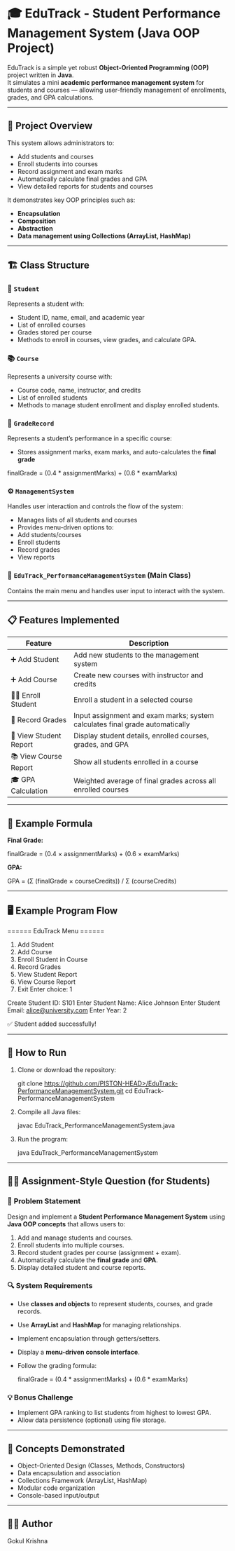 # 🎓 EduTrack - Student Performance Management System (Java OOP Project)

EduTrack is a simple yet robust **Object-Oriented Programming (OOP)** project written in **Java**.  
It simulates a mini **academic performance management system** for students and courses — allowing user-friendly management of enrollments, grades, and GPA calculations.

---

## 🧩 Project Overview

This system allows administrators to:
- Add students and courses
- Enroll students into courses
- Record assignment and exam marks
- Automatically calculate final grades and GPA
- View detailed reports for students and courses

It demonstrates key OOP principles such as:
- **Encapsulation**
- **Composition**
- **Abstraction**
- **Data management using Collections (ArrayList, HashMap)**

---

## 🏗️ Class Structure

### 🧍 `Student`
Represents a student with:
- Student ID, name, email, and academic year
- List of enrolled courses
- Grades stored per course  
- Methods to enroll in courses, view grades, and calculate GPA.

### 📚 `Course`
Represents a university course with:
- Course code, name, instructor, and credits
- List of enrolled students
- Methods to manage student enrollment and display enrolled students.

### 🧾 `GradeRecord`
Represents a student’s performance in a specific course:
- Stores assignment marks, exam marks, and auto-calculates the **final grade**  


finalGrade = (0.4 * assignmentMarks) + (0.6 * examMarks)



### ⚙️ `ManagementSystem`
Handles user interaction and controls the flow of the system:
- Manages lists of all students and courses
- Provides menu-driven options to:
- Add students/courses
- Enroll students
- Record grades
- View reports

### 🚀 `EduTrack_PerformanceManagementSystem` (Main Class)
Contains the main menu and handles user input to interact with the system.

---

## 📋 Features Implemented

| Feature | Description |
|----------|--------------|
| ➕ Add Student | Add new students to the management system |
| ➕ Add Course | Create new courses with instructor and credits |
| 🧑‍🏫 Enroll Student | Enroll a student in a selected course |
| 🧮 Record Grades | Input assignment and exam marks; system calculates final grade automatically |
| 📖 View Student Report | Display student details, enrolled courses, grades, and GPA |
| 📚 View Course Report | Show all students enrolled in a course |
| 🎓 GPA Calculation | Weighted average of final grades across all enrolled courses |

---

## 🧠 Example Formula

**Final Grade:**


finalGrade = (0.4 × assignmentMarks) + (0.6 × examMarks)



**GPA:**


GPA = (Σ (finalGrade × courseCredits)) / Σ (courseCredits)



---

## 🖥️ Example Program Flow



====== EduTrack Menu ======

1. Add Student
2. Add Course
3. Enroll Student in Course
4. Record Grades
5. View Student Report
6. View Course Report
7. Exit
   Enter choice: 1

Create Student ID: S101
Enter Student Name: Alice Johnson
Enter Student Email: [alice@university.com](mailto:alice@university.com)
Enter Year: 2

✅ Student added successfully!



---

## 🧰 How to Run

1. Clone or download the repository:

   git clone https://github.com/PISTON-HEAD>/EduTrack-PerformanceManagementSystem.git
   cd EduTrack-PerformanceManagementSystem


2. Compile all Java files:

  
   javac EduTrack_PerformanceManagementSystem.java


3. Run the program:

  
   java EduTrack_PerformanceManagementSystem
  

---

## 🧑‍💻 Assignment-Style Question (for Students)

### 🎯 **Problem Statement**

Design and implement a **Student Performance Management System** using **Java OOP concepts** that allows users to:

1. Add and manage students and courses.
2. Enroll students into multiple courses.
3. Record student grades per course (assignment + exam).
4. Automatically calculate the **final grade** and **GPA**.
5. Display detailed student and course reports.

### 🔍 **System Requirements**

* Use **classes and objects** to represent students, courses, and grade records.
* Use **ArrayList** and **HashMap** for managing relationships.
* Implement encapsulation through getters/setters.
* Display a **menu-driven console interface**.
* Follow the grading formula:

  
  finalGrade = (0.4 * assignmentMarks) + (0.6 * examMarks)
  

### 💡 **Bonus Challenge**

* Implement GPA ranking to list students from highest to lowest GPA.
* Allow data persistence (optional) using file storage.

---

## 🧱 Concepts Demonstrated

* Object-Oriented Design (Classes, Methods, Constructors)
* Data encapsulation and association
* Collections Framework (ArrayList, HashMap)
* Modular code organization
* Console-based input/output

---

## 🧑‍🏫 Author
Gokul Krishna
